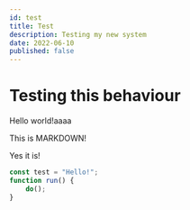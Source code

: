 ```yaml
---
id: test
title: Test
description: Testing my new system
date: 2022-06-10
published: false
---
```


# Testing this behaviour
Hello world!aaaa

This is MARKDOWN!

Yes it is!

```js
const test = "Hello!";
function run() {
    do();
}
```